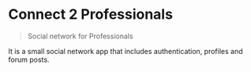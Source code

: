 # Connect 2 Professionals

> Social network for Professionals

It is a small social network app that includes authentication, profiles and forum posts.